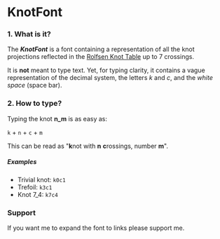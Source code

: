 # KnotFont

### 1. What is it?

The ***KnotFont*** is a font containing a representation of all the knot projections reflected in the [Rolfsen Knot Table](http://katlas.org/wiki/The_Rolfsen_Knot_Table) up to 7 crossings.

It is **not** meant to type text. Yet, for typing clarity, it contains a vague representation of the decimal system, the letters *k* and *c*, and the *white space* (space bar).

### 2. How to type?

Typing the knot **n_m** is as easy as:

`k` + `n` + `c` + `m`

This can be read as "**k**not with **n** **c**rossings, number **m**".

##### Examples

- Trivial knot: `k0c1`
- Trefoil: `k3c1`
- Knot 7_4: `k7c4`

### Support

If you want me to expand the font to links please support me.